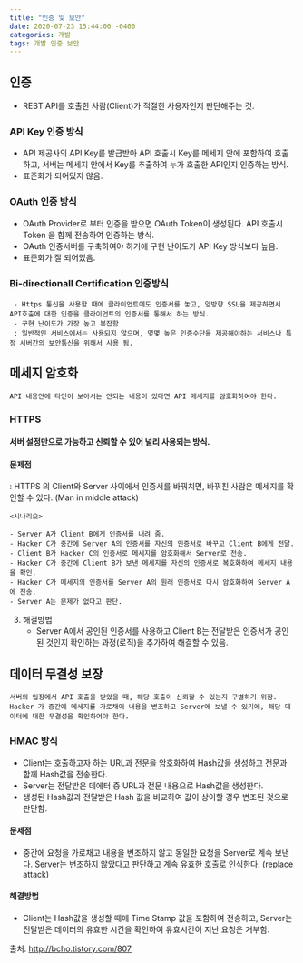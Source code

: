 ```yaml
---
title: "인증 및 보안"
date: 2020-07-23 15:44:00 -0400
categories: 개발
tags: 개발 인증 보안
---
```


## 인증

- REST API를 호출한 사람(Client)가 적절한 사용자인지 판단해주는 것.

### API Key 인증 방식

- API 제공사의 API Key를 발급받아 API 호출시 Key를 메세지 안에 포함하여 호출하고, 서버는 메세지 안에서 Key를 추출하여 누가 호출한 API인지 인증하는 방식.
- 표준화가 되어있지 않음.

### OAuth 인증 방식

- OAuth Provider로 부터 인증을 받으면 OAuth Token이 생성된다. API 호출시 Token 을 함께 전송하여 인증하는 방식.
- OAuth 인증서버를 구축하여야 하기에 구현 난이도가 API Key 방식보다 높음.
- 표준화가 잘 되어있음.

### Bi-directionall Certification 인증방식

     - Https 통신을 사용할 때에 클라이언트에도 인증서를 놓고, 양방향 SSL을 제공하면서 API호출에 대한 인증을 클라이언트의 인증서를 통해서 하는 방식.
     - 구현 난이도가 가장 높고 복잡함
     : 일반적인 서비스에서는 사용되지 않으며, 몇몇 높은 인증수단을 제공해야하는 서비스나 특정 서버간의 보안통신을 위해서 사용 됨.

## 메세지 암호화

    API 내용안에 타인이 보아서는 안되는 내용이 있다면 API 메세지를 암호화하여야 한다.

### HTTPS

#### 서버 설정만으로 가능하고 신뢰할 수 있어 널리 사용되는 방식.

#### 문제점

: HTTPS 의 Client와 Server 사이에서 인증서를 바꿔치면, 바꿔친 사람은 메세지를 확인할 수 있다. (Man in middle attack)

    <시나리오>

    - Server A가 Client B에게 인증서를 내려 줌.
    - Hacker C가 중간에 Server A의 인증서를 자신의 인증서로 바꾸고 Client B에게 전달.
    - Client B가 Hacker C의 인증서로 메세지를 암호화해서 Server로 전송.
    - Hacker C가 중간에 Client B가 보낸 메세지를 자신의 인증서로 복호화하여 메세지 내용을 확인.
    - Hacker C가 메세지의 인증서를 Server A의 원래 인증서로 다시 암호화하여 Server A에 전송.
    - Server A는 문제가 없다고 판단.

3. 해결방법
   - Server A에서 공인된 인증서를 사용하고 Client B는 전달받은 인증서가 공인된 것인지 확인하는 과정(로직)을 추가하여 해결할 수 있음.

## 데이터 무결성 보장

    서버의 입장에서 API 호출을 받았을 때, 해당 호출이 신뢰할 수 있는지 구별하기 위함.
    Hacker 가 중간에 메세지를 가로채어 내용을 변조하고 Server에 보낼 수 있기에, 해당 데이터에 대한 무결성을 확인하여야 한다.

### HMAC 방식

- Client는 호출하고자 하는 URL과 전문을 암호화하여 Hash값을 생성하고 전문과 함께 Hash값을 전송한다.
- Server는 전달받은 데에터 중 URL과 전문 내용으로 Hash값을 생성한다.
- 생성된 Hash값과 전달받은 Hash 값을 비교하여 값이 상이할 경우 변조된 것으로 판단함.

#### 문제점

- 중간에 요청을 가로채고 내용을 변조하지 않고 동일한 요청을 Server로 계속 보낸다. Server는 변조하지 않았다고 판단하고 계속 유효한 호출로 인식한다. (replace attack)

#### 해결방법

- Client는 Hash값을 생성할 때에 Time Stamp 값을 포함하여 전송하고, Server는 전달받은 데이터의 유효한 시간을 확인하여 유효시간이 지난 요청은 거부함.

출처. http://bcho.tistory.com/807
